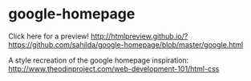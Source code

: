 google-homepage
===============

Click here for a preview!
http://htmlpreview.github.io/?https://github.com/sahilda/google-homepage/blob/master/google.html

A style recreation of the google homepage
inspiration: http://www.theodinproject.com/web-development-101/html-css
